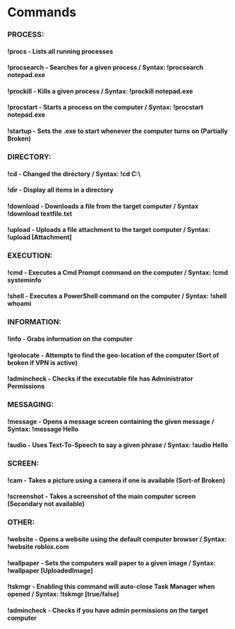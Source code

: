 # Commands

### PROCESS:
#### !procs - Lists all running processes
#### !procsearch - Searches for a given process / Syntax: !procsearch notepad.exe
#### !prockill - Kills a given process / Syntax: !prockill notepad.exe
#### !procstart - Starts a process on the computer / Syntax: !procstart notepad.exe
#### !startup - Sets the .exe to start whenever the computer turns on (Partially Broken)

### DIRECTORY:
#### !cd - Changed the directory / Syntax: !cd C:\
#### !dir - Display all items in a directory
#### !download - Downloads a file from the target computer / Syntax !download textfile.txt
#### !upload - Uploads a file attachment to the target computer / Syntax: !upload [Attachment]

### EXECUTION: 
#### !cmd - Executes a Cmd Prompt command on the computer / Syntax: !cmd systeminfo
#### !shell - Executes a PowerShell command on the computer / Syntax: !shell whoami

### INFORMATION:
#### !info - Grabs information on the computer
#### !geolocate - Attempts to find the geo-location of the computer (Sort of broken if VPN is active)
#### !admincheck - Checks if the executable file has Administrator Permissions

### MESSAGING:
#### !message - Opens a message screen containing the given message / Syntax: !message Hello
#### !audio - Uses Text-To-Speech to say a given phrase / Syntax: !audio Hello

### SCREEN:
#### !cam - Takes a picture using a camera if one is available (Sort-of Broken)
#### !screenshot - Takes a screenshot of the main computer screen (Secondary not available)

### OTHER:
#### !website - Opens a website using the default computer browser / Syntax: !website roblox.com
#### !wallpaper - Sets the computers wall paper to a given image / Syntax: !wallpaper [UploadedImage]
#### !tskmgr - Enabling this command will auto-close Task Manager when opened / Syntax: !tskmgr [true/false]
#### !admincheck - Checks if you have admin permissions on the target computer

